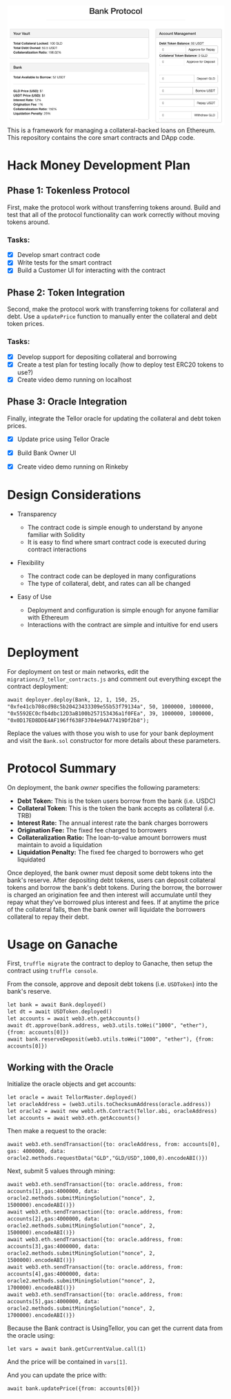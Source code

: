 ![Bank protocol](./bank-protocol.png)
This is a framework for managing a collateral-backed loans on Ethereum. This repository contains the core smart contracts and DApp code.

# Hack Money Development Plan
## Phase 1: Tokenless Protocol
First, make the protocol work without transferring tokens around. Build and test that all of the protocol functionality can work correctly without moving tokens around.

### Tasks:
- [x] Develop smart contract code
- [x] Write tests for the smart contract
- [x] Build a Customer UI for interacting with the contract

## Phase 2: Token Integration
Second, make the protocol work with transferring tokens for collateral and debt. Use a `updatePrice` function to manually enter the collateral and debt token prices.

### Tasks:
- [x] Develop support for depositing collateral and borrowing
- [x] Create a test plan for testing locally (how to deploy test ERC20 tokens to use?)
- [x] Create video demo running on localhost

## Phase 3: Oracle Integration
Finally, integrate the Tellor oracle for updating the collateral and debt token prices.

- [x] Update price using Tellor Oracle
- [x] Build Bank Owner UI
- [x] Create video demo running on Rinkeby


# Design Considerations

- Transparency
  - The contract code is simple enough to understand by anyone familiar with Solidity
  - It is easy to find where smart contract code is executed during contract interactions

- Flexibility
  - The contract code can be deployed in many configurations
  - The type of collateral, debt, and rates can all be changed

- Easy of Use
  - Deployment and configuration is simple enough for anyone familiar with Ethereum
  - Interactions with the contract are simple and intuitive for end users

# Deployment
For deployment on test or main networks, edit the `migrations/3_tellor_contracts.js` and comment out everything except the contract deployment:
```
await deployer.deploy(Bank, 12, 1, 150, 25, "0xfe41cb708cd98c5b20423433309e55b53f79134a", 50, 1000000, 1000000, "0x5592EC0cfb4dbc12D3aB100b257153436a1f0FEa", 39, 1000000, 1000000, "0x0D17ED8DDE4AF196ff638F3704e94A77419Df2b8");
```
Replace the values with those you wish to use for your bank deployment and visit the `Bank.sol` constructor for more details about these parameters.

# Protocol Summary
On deployment, the bank _owner_ specifies the following parameters:

* **Debt Token:** This is the token users borrow from the bank (i.e. USDC)
* **Collateral Token:** This is the token the bank accepts as collateral (i.e. TRB)
* **Interest Rate:** The annual interest rate the bank charges borrowers
* **Origination Fee:** The fixed fee charged to borrowers
* **Collateralization Ratio:** The loan-to-value amount borrowers must maintain to avoid a liquidation
* **Liquidation Penalty:** The fixed fee charged to borrowers who get liquidated

Once deployed, the bank owner must deposit some debt tokens into the bank's reserve. After depositing debt tokens, users can deposit collateral tokens and borrow the bank's debt tokens. During the borrow, the borrower is charged an origination fee and then interest will accumulate until they repay what they've borrowed plus interest and fees. If at anytime the price of the collateral falls, then the bank owner will liquidate the borrowers collateral to repay their debt.

# Usage on Ganache
First, `truffle migrate` the contract to deploy to Ganache, then setup the contract using `truffle console`.

From the console, approve and deposit debt tokens (i.e. `USDToken`) into the bank's reserve.
```
let bank = await Bank.deployed()
let dt = await USDToken.deployed()
let accounts = await web3.eth.getAccounts()
await dt.approve(bank.address, web3.utils.toWei("1000", "ether"), {from: accounts[0]})
await bank.reserveDeposit(web3.utils.toWei("1000", "ether"), {from: accounts[0]})
```

## Working with the Oracle
Initialize the oracle objects and get accounts:
```
let oracle = await TellorMaster.deployed()
let oracleAddress = (web3.utils.toChecksumAddress(oracle.address))
let oracle2 = await new web3.eth.Contract(Tellor.abi, oracleAddress)
let accounts = await web3.eth.getAccounts()
```
Then make a request to the oracle:
```
await web3.eth.sendTransaction({to: oracleAddress, from: accounts[0], gas: 4000000, data: oracle2.methods.requestData("GLD","GLD/USD",1000,0).encodeABI()})
```
Next, submit 5 values through mining:
```
await web3.eth.sendTransaction({to: oracle.address, from: accounts[1],gas:4000000, data: oracle2.methods.submitMiningSolution("nonce", 2, 1500000).encodeABI()})
await web3.eth.sendTransaction({to: oracle.address, from: accounts[2],gas:4000000, data: oracle2.methods.submitMiningSolution("nonce", 2, 1500000).encodeABI()})
await web3.eth.sendTransaction({to: oracle.address, from: accounts[3],gas:4000000, data: oracle2.methods.submitMiningSolution("nonce", 2, 1500000).encodeABI()})
await web3.eth.sendTransaction({to: oracle.address, from: accounts[4],gas:4000000, data: oracle2.methods.submitMiningSolution("nonce", 2, 1700000).encodeABI()})
await web3.eth.sendTransaction({to: oracle.address, from: accounts[5],gas:4000000, data: oracle2.methods.submitMiningSolution("nonce", 2, 1700000).encodeABI()})
```
Because the Bank contract is UsingTellor, you can get the current data from the oracle using:
```
let vars = await bank.getCurrentValue.call(1)
```
And the price will be contained in `vars[1]`.

And you can update the price with:
```
await bank.updatePrice({from: accounts[0]})
```

